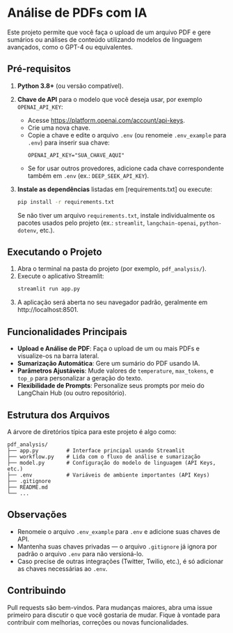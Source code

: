 # Análise de PDFs com IA

Este projeto permite que você faça o upload de um arquivo PDF e gere sumários ou análises de conteúdo utilizando modelos de linguagem avançados, como o GPT-4 ou equivalentes.

## Pré-requisitos

1. **Python 3.8+** (ou versão compatível).
2. **Chave de API** para o modelo que você deseja usar, por exemplo `OPENAI_API_KEY`:
   - Acesse https://platform.openai.com/account/api-keys.
   - Crie uma nova chave.
   - Copie a chave e edite o arquivo `.env` (ou renomeie `.env_example` para `.env`) para inserir sua chave:
     ```plaintext
     OPENAI_API_KEY="SUA_CHAVE_AQUI"
     ```
   - Se for usar outros provedores, adicione cada chave correspondente também em `.env` (ex.: `DEEP_SEEK_API_KEY`).

3. **Instale as dependências** listadas em [requirements.txt] ou execute:
   ```bash
   pip install -r requirements.txt
   ```
   Se não tiver um arquivo `requirements.txt`, instale individualmente os pacotes usados pelo projeto (ex.: `streamlit`, `langchain-openai`, `python-dotenv`, etc.).

## Executando o Projeto

1. Abra o terminal na pasta do projeto (por exemplo, `pdf_analysis/`).
2. Execute o aplicativo Streamlit:
   ```bash
   streamlit run app.py
   ```
3. A aplicação será aberta no seu navegador padrão, geralmente em http://localhost:8501.

## Funcionalidades Principais

- **Upload e Análise de PDF**: Faça o upload de um ou mais PDFs e visualize-os na barra lateral.  
- **Sumarização Automática**: Gere um sumário do PDF usando IA.  
- **Parâmetros Ajustáveis**: Mude valores de `temperature`, `max_tokens`, e `top_p` para personalizar a geração do texto.  
- **Flexibilidade de Prompts**: Personalize seus prompts por meio do LangChain Hub (ou outro repositório).  

## Estrutura dos Arquivos

A árvore de diretórios típica para este projeto é algo como:

```
pdf_analysis/
├── app.py         # Interface principal usando Streamlit
├── workflow.py    # Lida com o fluxo de análise e sumarização
├── model.py       # Configuração do modelo de linguagem (API Keys, etc.)
├── .env           # Variáveis de ambiente importantes (API Keys)
├── .gitignore
├── README.md
└── ...
```

## Observações

- Renomeie o arquivo `.env_example` para `.env` e adicione suas chaves de API.  
- Mantenha suas chaves privadas — o arquivo `.gitignore` já ignora por padrão o arquivo `.env` para não versioná-lo.  
- Caso precise de outras integrações (Twitter, Twilio, etc.), é só adicionar as chaves necessárias ao `.env`.  

## Contribuindo

Pull requests são bem-vindos. Para mudanças maiores, abra uma issue primeiro para discutir o que você gostaria de mudar. Fique à vontade para contribuir com melhorias, correções ou novas funcionalidades.